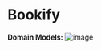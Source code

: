 # Bookify

**Domain Models:**
![image](https://github.com/user-attachments/assets/8ed5359a-2f42-4c9e-a4f9-5cc07ae7a37a)
